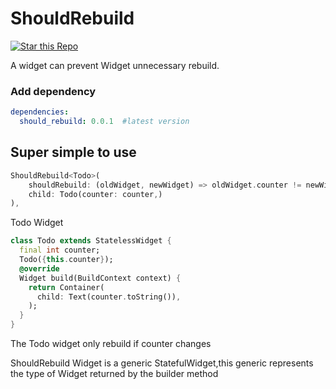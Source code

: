 # ShouldRebuild

[![Star this Repo](https://img.shields.io/github/stars/fantasy525/should_rebuild)](https://github.com/fantasy525/should_rebuild)

A widget can prevent Widget unnecessary rebuild.

### Add dependency
```yaml
dependencies:
  should_rebuild: 0.0.1  #latest version
```
## Super simple to use

```dart
ShouldRebuild<Todo>(
    shouldRebuild: (oldWidget, newWidget) => oldWidget.counter != newWidget.counter,
    child: Todo(counter: counter,)
),
```
Todo Widget
```dart
class Todo extends StatelessWidget {
  final int counter;
  Todo({this.counter});
  @override
  Widget build(BuildContext context) {
    return Container(
      child: Text(counter.toString()),
    );
  }
}
```
The Todo widget only rebuild if counter changes

ShouldRebuild Widget is a generic StatefulWidget,this generic represents the type of Widget returned by the builder method


